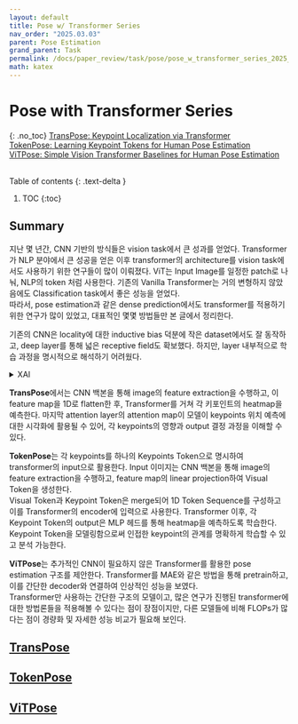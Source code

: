 ```yaml
---
layout: default
title: Pose w/ Transformer Series
nav_order: "2025.03.03"
parent: Pose Estimation
grand_parent: Task
permalink: /docs/paper_review/task/pose/pose_w_transformer_series_2025_03_03
math: katex
---
```


# **Pose with Transformer Series**
{: .no_toc}
[TransPose: Keypoint Localization via Transformer](https://arxiv.org/abs/2012.14214) <br>
[TokenPose: Learning Keypoint Tokens for Human Pose Estimation](https://arxiv.org/abs/2104.03516) <br>
[ViTPose: Simple Vision Transformer Baselines for Human Pose Estimation](https://arxiv.org/abs/2204.12484) <br>  <br>

Table of contents
{: .text-delta }
1. TOC
{:toc}

## **Summary**
지난 몇 년간, CNN 기반의 방식들은 vision task에서 큰 성과를 얻었다. Transformer가 NLP 분야에서 큰 성공을 얻은 이후 transformer의 architecture를 vision task에서도 사용하기 위한 연구들이 많이 이뤄졌다. ViT는 Input Image를 일정한 patch로 나눠, NLP의 token 처럼 사용한다. 기존의 Vanilla Transformer는 거의 변형하지 않았음에도 Classification task에서 좋은 성능을 얻었다. <br>
따라서, pose estimation과 같은 dense prediction에서도 transformer를 적용하기 위한 연구가 많이 있었고, 대표적인 몇몇 방법들만 본 글에서 정리한다. <br>

기존의 CNN은 locality에 대한 inductive bias 덕분에 작은 dataset에서도 잘 동작하고, deep layer를 통해 넓은 receptive field도 확보했다. 하지만, layer 내부적으로 학습 과정을 명시적으로 해석하기 어려웠다. <br>

<details markdown='block'>
<summary>XAI</summary>
Deep learning 학습을 통해 얻은 결과를 이해하고, 신뢰할 수 있도록 학습 과정 및 추론 과정을 설명할 수 있도록 분석하는 것을 XAI(eXplainable AI)라고 한다. 

입력 이미지에 대한 결과를 도출했을 때, 이미지의 어떤 부분이 결과에 큰 영향을 미쳤는지 분석하는 것도 모델 분석에 큰 기여를 한다. 

CNN에서는 DeConvNet를 통해 feature activities를 generate하여 feature map을 시각화하거나, CAM, Grad-CAM 등을 통해, output의 gradient를 통해 활성화 영역을 파악한다. 

하지만, 이는 skeleton과 같이 활성화 영역의 관계성을 파악하기는 힘들다.
</details>

**TransPose**에서는 CNN 백본을 통해 image의 feature extraction을 수행하고, 이 feature map을 1D로 flatten한 후, Transformer를 거쳐 각 키포인트의 heatmap을 예측한다. 마지막 attention layer의 attention map이 모델이 keypoints 위치 예측에 대한 시각화에 활용될 수 있어, 각 keypoints의 영향과 output 결정 과정을 이해할 수 있다. <br>

**TokenPose**는 각 keypoints를 하나의 Keypoints Token으로 명시하여 transformer의 input으로 활용한다. Input 이미지는 CNN 백본을 통해 image의 feature extraction을 수행하고, feature map의 linear projection하여 Visual Token을 생성한다. <br>
Visual Token과 Keypoint Token은 merge되어 1D Token Sequence를 구성하고 이를 Transformer의 encoder에 입력으로 사용한다. Transformer 이후, 각 Keypoint Token의 output은 MLP 헤드를 통해 heatmap을 예측하도록 학습한다. <br>
Keypoint Token을 모델링함으로써 인접한 keypoint의 관계를 명확하게 학습할 수 있고 분석 가능한다.  <br>

**ViTPose**는 추가적인 CNN이 필요하지 않은 Transformer를 활용한 pose estimation 구조를 제안한다. Transformer를 MAE와 같은 방법을 통해 pretrain하고, 이를 간단한 decoder와 연결하여 인상적인 성능을 보였다. <br> Transformer만 사용하는 간단한 구조의 모델이고, 많은 연구가 진행된 transformer에 대한 방법론들을 적용해볼 수 있다는 점이 장점이지만, 다른 모델들에 비해 FLOPs가 많다는 점이 경량화 및 자세한 성능 비교가 필요해 보인다. <br>


## **[TransPose](https://arxiv.org/abs/2012.14214)**



## **[TokenPose](https://arxiv.org/abs/2104.03516)**



## **[ViTPose](https://arxiv.org/abs/2204.12484)**



